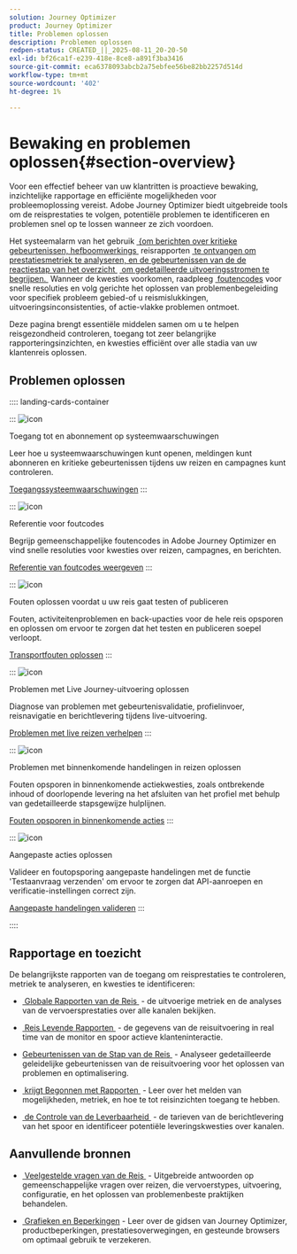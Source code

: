 ```yaml
---
solution: Journey Optimizer
product: Journey Optimizer
title: Problemen oplossen
description: Problemen oplossen
redpen-status: CREATED_||_2025-08-11_20-20-50
exl-id: bf26ca1f-e239-418e-8ce8-a891f3ba3416
source-git-commit: eca6378093abcb2a75ebfee56be82bb2257d514d
workflow-type: tm+mt
source-wordcount: '402'
ht-degree: 1%

---
```


# Bewaking en problemen oplossen{#section-overview}

Voor een effectief beheer van uw klantritten is proactieve bewaking, inzichtelijke rapportage en efficiënte mogelijkheden voor probleemoplossing vereist. Adobe Journey Optimizer biedt uitgebreide tools om de reisprestaties te volgen, potentiële problemen te identificeren en problemen snel op te lossen wanneer ze zich voordoen.

Het systeemalarm van het gebruik [&#x200B; &lbrace;om berichten over kritieke gebeurtenissen, hefboomwerkings &#x200B;](../using/reports/alerts.md) reisrapporten [&#x200B; te ontvangen om prestatiesmetriek te analyseren, en de gebeurtenissen van de de reactiestap van het overzicht &#x200B;](../using/reports/journey-global-report-cja.md) [&#x200B; om gedetailleerde uitvoeringsstromen te begrijpen. &#x200B;](../using/reports/journey-step-events-overview.md) Wanneer de kwesties voorkomen, raadpleeg [&#x200B; foutencodes &#x200B;](../using/building-journeys/error-codes-reference.md) voor snelle resoluties en volg gerichte het oplossen van problemenbegeleiding voor specifiek probleem gebied-of u reismislukkingen, uitvoeringsinconsistenties, of actie-vlakke problemen ontmoet.

Deze pagina brengt essentiële middelen samen om u te helpen reisgezondheid controleren, toegang tot zeer belangrijke rapporteringsinzichten, en kwesties efficiënt over alle stadia van uw klantenreis oplossen.

## Problemen oplossen

:::: landing-cards-container

:::
![icon](https://cdn.experienceleague.adobe.com/icons/bell.svg)

Toegang tot en abonnement op systeemwaarschuwingen

Leer hoe u systeemwaarschuwingen kunt openen, meldingen kunt abonneren en kritieke gebeurtenissen tijdens uw reizen en campagnes kunt controleren.

[Toegangssysteemwaarschuwingen](../using/reports/alerts.md)
:::

:::
![icon](https://cdn.experienceleague.adobe.com/icons/book.svg)

Referentie voor foutcodes

Begrijp gemeenschappelijke foutencodes in Adobe Journey Optimizer en vind snelle resoluties voor kwesties over reizen, campagnes, en berichten.

[Referentie van foutcodes weergeven](../using/building-journeys/error-codes-reference.md)
:::

:::
![icon](https://cdn.experienceleague.adobe.com/icons/list-check.svg)

Fouten oplossen voordat u uw reis gaat testen of publiceren

Fouten, activiteitenproblemen en back-upacties voor de hele reis opsporen en oplossen om ervoor te zorgen dat het testen en publiceren soepel verloopt.

[Transportfouten oplossen](../using/building-journeys/troubleshooting.md)
:::

:::
![icon](https://cdn.experienceleague.adobe.com/icons/code-branch.svg)

Problemen met Live Journey-uitvoering oplossen

Diagnose van problemen met gebeurtenisvalidatie, profielinvoer, reisnavigatie en berichtlevering tijdens live-uitvoering.

[Problemen met live reizen verhelpen](../using/building-journeys/troubleshooting-execution.md)
:::

:::
![icon](https://cdn.experienceleague.adobe.com/icons/puzzle-piece.svg)

Problemen met binnenkomende handelingen in reizen oplossen

Fouten opsporen in binnenkomende actiekwesties, zoals ontbrekende inhoud of doorlopende levering na het afsluiten van het profiel met behulp van gedetailleerde stapsgewijze hulplijnen.

[Fouten opsporen in binnenkomende acties](../using/building-journeys/troubleshooting-inbound.md)
:::

:::
![icon](https://cdn.experienceleague.adobe.com/icons/gear.svg)

Aangepaste acties oplossen

Valideer en foutopsporing aangepaste handelingen met de functie &#39;Testaanvraag verzenden&#39; om ervoor te zorgen dat API-aanroepen en verificatie-instellingen correct zijn.

[Aangepaste handelingen valideren](../using/action/troubleshoot-custom-action.md)
:::

::::

## Rapportage en toezicht

De belangrijkste rapporten van de toegang om reisprestaties te controleren, metriek te analyseren, en kwesties te identificeren:

* [&#x200B; Globale Rapporten van de Reis &#x200B;](../using/reports/journey-global-report-cja.md) - de uitvoerige metriek en de analyses van de vervoersprestaties over alle kanalen bekijken.

* [&#x200B; Reis Levende Rapporten &#x200B;](../using/reports/journey-live-report.md) - de gegevens van de reisuitvoering in real time van de monitor en spoor actieve klanteninteractie.

* [&#x200B; Gebeurtenissen van de Stap van de Reis &#x200B;](../using/reports/journey-step-events-overview.md) - Analyseer gedetailleerde geleidelijke gebeurtenissen van de reisuitvoering voor het oplossen van problemen en optimalisering.

* [&#x200B; krijgt Begonnen met Rapporten &#x200B;](../using/reports/report-gs-cja.md) - Leer over het melden van mogelijkheden, metriek, en hoe te tot reisinzichten toegang te hebben.

* [&#x200B; de Controle van de Leverbaarheid &#x200B;](../using/reports/deliverability.md) - de tarieven van de berichtlevering van het spoor en identificeer potentiële leveringskwesties over kanalen.

## Aanvullende bronnen

* [&#x200B; Veelgestelde vragen van de Reis &#x200B;](../using/building-journeys/journey-faq.md) - Uitgebreide antwoorden op gemeenschappelijke vragen over reizen, die vervoerstypes, uitvoering, configuratie, en het oplossen van problemenbeste praktijken behandelen.

* [&#x200B; Grafieken en Beperkingen &#x200B;](../using/start/guardrails.md) - Leer over de gidsen van Journey Optimizer, productbeperkingen, prestatiesoverwegingen, en gesteunde browsers om optimaal gebruik te verzekeren.
